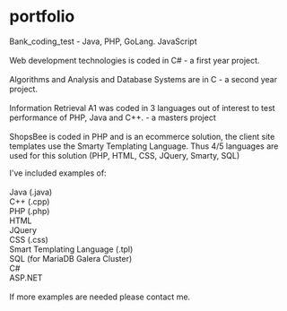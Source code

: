 # portfolio
Bank_coding_test - Java, PHP, GoLang. JavaScript
<br/><br/>
Web development technologies is coded in C# - a first year project.
<br/><br/>
Algorithms and Analysis and Database Systems are in C - a second year project.
<br/><br/>
Information Retrieval A1 was coded in 3 languages out of interest to test performance of PHP, Java and C++. - a masters project<br/><br/>
ShopsBee is coded in PHP and is an ecommerce solution, the client site templates use the Smarty Templating Language. Thus 4/5 languages are used for this solution (PHP, HTML, CSS, JQuery, Smarty, SQL)
<br/>

I've included examples of:<br/><br/>
    Java (.java)<br/>
    C++ (.cpp)<br/>
    PHP (.php)<br/>
    HTML <br/>
    JQuery <br/>
    CSS (.css) <br/>
    Smart Templating Language (.tpl)<br/>
    SQL (for MariaDB Galera Cluster)<br/>
    C#<br/>
    ASP.NET<br/>
    <br/>
    If more examples are needed please contact me.
    <br/>
    
    
